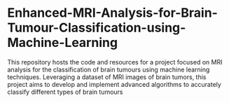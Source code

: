 # Enhanced-MRI-Analysis-for-Brain-Tumour-Classification-using-Machine-Learning
This repository hosts the code and resources for a project focused on MRI analysis for the classification of brain tumours using machine learning techniques. Leveraging a dataset of MRI images of brain tumors, this project aims to develop and implement advanced algorithms to accurately classify different types of brain tumours
